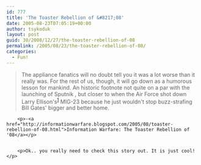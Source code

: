 ```yaml
---
id: 777
title: 'The Toaster Rebellion of &#8217;08'
date: 2005-08-23T07:05:19+00:00
author: tsykoduk
layout: post
guid: 30/2008/12/27/the-toaster-rebellion-of-08
permalink: /2005/08/23/the-toaster-rebellion-of-08/
categories:
  - Fun!
---
```

<blockquote>The appliance fanatics will no doubt tell you it was a lot worse than it really was. For the rest of us, though, it will go down as a humorous lesson for mankind. An historic footnote not quite on a par with the launching of Sputnik , but closer to when the Air Force shot down Larry Ellison's<sup><a href="#fn1">1</a></sup> <span class="caps">MIG</span>-23 because he just wouldn't stop buzz-strafing Bill Gates' bigger and better home.</blockquote>

		<p>-<a href="http://informationwarfare.blogspot.com/2005/08/toaster-rebellion-of-08.html">Information Warfare: The Toaster Rebellion of '08</a></p>


		<p>Ok.. you really need to check this story out. It is just cool!</p>